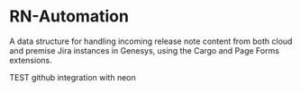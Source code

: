# RN-Automation
A data structure for handling incoming release note content from both cloud and premise Jira instances in Genesys, using the Cargo and Page Forms extensions.

TEST github integration with neon
